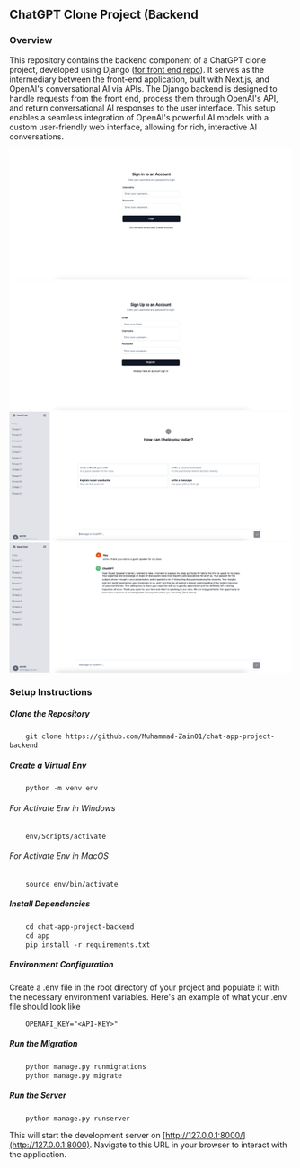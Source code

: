 
## ChatGPT Clone Project (Backend

### Overview

This repository contains the backend component of a ChatGPT clone project, developed using Django ([for front end repo](https://github.com/Muhammad-Zain01/chat-app-project)). It serves as the intermediary between the front-end application, built with Next.js, and OpenAI's conversational AI via APIs. The Django backend is designed to handle requests from the front end, process them through OpenAI's API, and return conversational AI responses to the user interface. This setup enables a seamless integration of OpenAI's powerful AI models with a custom user-friendly web interface, allowing for rich, interactive AI conversations.

![Login](https://raw.githubusercontent.com/Muhammad-Zain01/chat-app-project/main/preview/preview1.png)
![Register](https://raw.githubusercontent.com/Muhammad-Zain01/chat-app-project/main/preview/preview2.png)
![Dashboard](https://raw.githubusercontent.com/Muhammad-Zain01/chat-app-project/main/preview/preview3.png)
![Dashboard](https://raw.githubusercontent.com/Muhammad-Zain01/chat-app-project/main/preview/preview4.png)

### Setup Instructions

##### Clone the Repository

```
    git clone https://github.com/Muhammad-Zain01/chat-app-project-backend
```

##### Create a Virtual Env

```
    python -m venv env
```
###### For Activate Env in Windows 

```
    env/Scripts/activate
```

###### For Activate Env in MacOS 

```
    source env/bin/activate
```

##### Install Dependencies

```
    cd chat-app-project-backend
    cd app
    pip install -r requirements.txt
```

##### Environment Configuration

Create a .env file in the root directory of your project and populate it with the necessary environment variables. Here's an example of what your .env file should look like

```
    OPENAPI_KEY="<API-KEY>"
```

##### Run the Migration

```
    python manage.py runmigrations
    python manage.py migrate
```

##### Run the Server

```
    python manage.py runserver
```

This will start the development server on [http://127.0.0.1:8000/](http://127.0.0.1:8000). Navigate to this URL in your browser to interact with the application.
